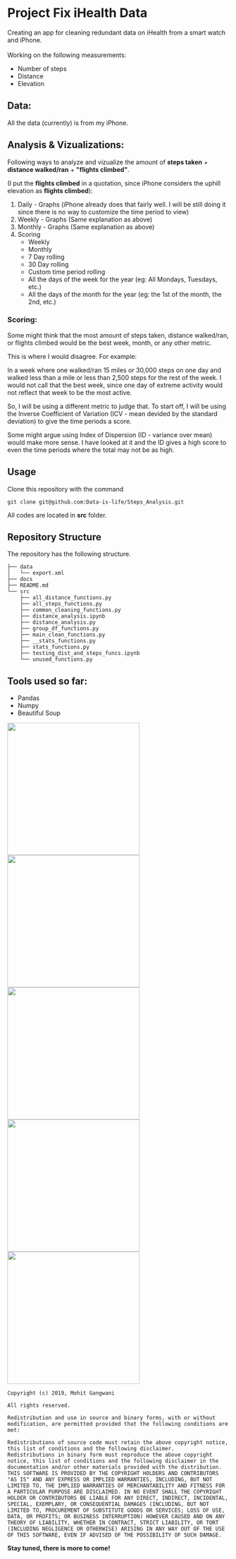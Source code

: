 # Project Fix iHealth Data

<p> Creating an app for cleaning redundant data on iHealth from a smart watch and iPhone.<br>
<br>
Working on the following measurements:

- Number of steps
- Distance
- Elevation

## Data:
All the data (currently) is from my iPhone.

## Analysis & Vizualizations:

Following ways to analyze and vizualize the amount of __steps taken__ + __distance walked/ran__ + __"flights climbed"__. 

(I put the __flights climbed__ in a quotation, since iPhone considers the uphill elevation as __flights climbed__):

1. Daily - Graphs (iPhone already does that fairly well. I will be still doing it since there is no way to customize the time period to view)
2. Weekly - Graphs (Same explanation as above)
3. Monthly - Graphs (Same explanation as above)
4. Scoring
    - Weekly
    - Monthly
    - 7 Day rolling
    - 30 Day rolling
    - Custom time period rolling
    - All the days of the week for the year (eg: All Mondays, Tuesdays, etc.)
    - All the days of the month for the year (eg: the 1st of the month, the 2nd, etc.)

### Scoring:
Some might think that the most amount of steps taken, distance walked/ran, or flights climbed would be the best week, month, or any other metric. 

This is where I would disagree. For example:

In a week where one walked/ran 15 miles or 30,000 steps on one day and walked less than a mile or less than 2,500 steps for the rest of the week. I would not call that the best week, since one day of extreme activity would not reflect that week to be the most active.

So, I will be using a different metric to judge that. To start off, I will be using the Inverse Coefficient of Variation (ICV - mean devided by the standard deviation) to give the time periods a score.

Some might argue using Index of Dispersion (ID - variance over mean) would make more sense. I have looked at it and the ID gives a high score to even the time periods where the total may not be as high.

## Usage
Clone this repository with the command

```
git clone git@github.com:Data-is-life/Steps_Analysis.git
```

All codes are located in **src** folder.

## Repository Structure
The repository has the following structure.

```
├── data
│   └── export.xml
├── docs
├── README.md
└── src
    ├── all_distance_functions.py
    ├── all_steps_functions.py
    ├── common_cleaning_functions.py
    ├── distance_analysis.ipynb
    ├── distance_analysis.py
    ├── group_df_functions.py
    ├── main_clean_functions.py
    ├── __stats_functions.py
    ├── stats_functions.py
    ├── testing_dist_and_steps_funcs.ipynb
    └── unused_functions.py
```
## Tools used so far:

- Pandas
- Numpy
- Beautiful Soup

<img src="https://www.python.org/static/community_logos/python-logo-master-v3-TM.png" width="300"></br>
<img src="https://pandas.pydata.org/_static/pandas_logo.png" width="300"></br>
<img src="https://bids.berkeley.edu/sites/default/files/styles/400x225/public/projects/numpy_project_page.jpg?itok=flrdydei" width="300"></br>
<img src="https://tettra.co/culture-codes/wp-content/logos/github.png" width="300"></br>
<img src="https://funthon.files.wordpress.com/2017/05/bs.png?w=1200" width="300">


```
Copyright (c) 2019, Mohit Gangwani

All rights reserved.

Redistribution and use in source and binary forms, with or without modification, are permitted provided that the following conditions are met:

Redistributions of source code must retain the above copyright notice, this list of conditions and the following disclaimer.
Redistributions in binary form must reproduce the above copyright notice, this list of conditions and the following disclaimer in the documentation and/or other materials provided with the distribution.
THIS SOFTWARE IS PROVIDED BY THE COPYRIGHT HOLDERS AND CONTRIBUTORS "AS IS" AND ANY EXPRESS OR IMPLIED WARRANTIES, INCLUDING, BUT NOT LIMITED TO, THE IMPLIED WARRANTIES OF MERCHANTABILITY AND FITNESS FOR A PARTICULAR PURPOSE ARE DISCLAIMED. IN NO EVENT SHALL THE COPYRIGHT HOLDER OR CONTRIBUTORS BE LIABLE FOR ANY DIRECT, INDIRECT, INCIDENTAL, SPECIAL, EXEMPLARY, OR CONSEQUENTIAL DAMAGES (INCLUDING, BUT NOT LIMITED TO, PROCUREMENT OF SUBSTITUTE GOODS OR SERVICES; LOSS OF USE, DATA, OR PROFITS; OR BUSINESS INTERRUPTION) HOWEVER CAUSED AND ON ANY THEORY OF LIABILITY, WHETHER IN CONTRACT, STRICT LIABILITY, OR TORT (INCLUDING NEGLIGENCE OR OTHERWISE) ARISING IN ANY WAY OUT OF THE USE OF THIS SOFTWARE, EVEN IF ADVISED OF THE POSSIBILITY OF SUCH DAMAGE.
```

**Stay tuned, there is more to come!**
